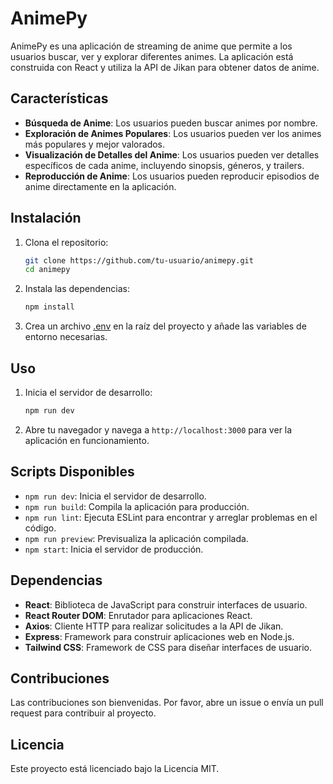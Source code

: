 # AnimePy

AnimePy es una aplicación de streaming de anime que permite a los usuarios buscar, ver y explorar diferentes animes. La aplicación está construida con React y utiliza la API de Jikan para obtener datos de anime.

## Características

- **Búsqueda de Anime**: Los usuarios pueden buscar animes por nombre.
- **Exploración de Animes Populares**: Los usuarios pueden ver los animes más populares y mejor valorados.
- **Visualización de Detalles del Anime**: Los usuarios pueden ver detalles específicos de cada anime, incluyendo sinopsis, géneros, y trailers.
- **Reproducción de Anime**: Los usuarios pueden reproducir episodios de anime directamente en la aplicación.


## Instalación

1. Clona el repositorio:
    ```sh
    git clone https://github.com/tu-usuario/animepy.git
    cd animepy
    ```

2. Instala las dependencias:
    ```sh
    npm install
    ```

3. Crea un archivo [.env](http://_vscodecontentref_/12) en la raíz del proyecto y añade las variables de entorno necesarias.

## Uso

1. Inicia el servidor de desarrollo:
    ```sh
    npm run dev
    ```

2. Abre tu navegador y navega a `http://localhost:3000` para ver la aplicación en funcionamiento.

## Scripts Disponibles

- `npm run dev`: Inicia el servidor de desarrollo.
- `npm run build`: Compila la aplicación para producción.
- `npm run lint`: Ejecuta ESLint para encontrar y arreglar problemas en el código.
- `npm run preview`: Previsualiza la aplicación compilada.
- `npm start`: Inicia el servidor de producción.

## Dependencias

- **React**: Biblioteca de JavaScript para construir interfaces de usuario.
- **React Router DOM**: Enrutador para aplicaciones React.
- **Axios**: Cliente HTTP para realizar solicitudes a la API de Jikan.
- **Express**: Framework para construir aplicaciones web en Node.js.
- **Tailwind CSS**: Framework de CSS para diseñar interfaces de usuario.

## Contribuciones

Las contribuciones son bienvenidas. Por favor, abre un issue o envía un pull request para contribuir al proyecto.

## Licencia

Este proyecto está licenciado bajo la Licencia MIT.